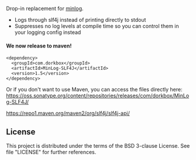 Drop-in replacement for [minlog](https://github.com/EsotericSoftware/minlog).

* Logs through slf4j instead of printing directly to stdout
* Suppresses no log levels at compile time so you can control them in your logging config instead


<h4>We now release to maven!</h4> 

```
<dependency>
  <groupId>com.dorkbox</groupId>
  <artifactId>MinLog-SLF4J</artifactId>
  <version>1.5</version>
</dependency>
```

Or if you don't want to use Maven, you can access the files directly here:  
https://oss.sonatype.org/content/repositories/releases/com/dorkbox/MinLog-SLF4J/  


https://repo1.maven.org/maven2/org/slf4j/slf4j-api/


<h2>License</h2>

This project is distributed under the terms of the BSD 3-clause License. See file "LICENSE" for further references.

